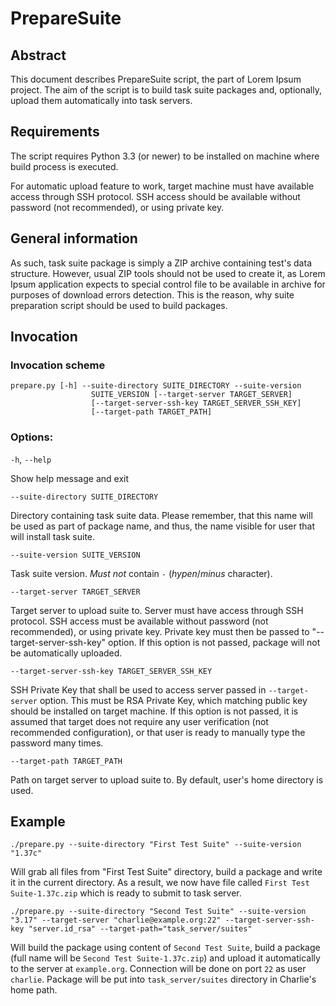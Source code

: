 PrepareSuite
============

Abstract
--------

This document describes PrepareSuite script, the part of Lorem Ipsum project. The aim of the script is to build task suite packages and, optionally, upload them automatically into task servers.

Requirements
------------

The script requires Python 3.3 (or newer) to be installed on machine where build process is executed.

For automatic upload feature to work, target machine must have available access through SSH protocol. SSH access should be available without password (not recommended), or using private key.

General information
-------------------

As such, task suite package is simply a ZIP archive containing test's data structure. However, usual ZIP tools should not be used to create it, as Lorem Ipsum application expects to special control file to be available in archive for purposes of download errors detection. This is the reason, why suite preparation script should be used to build packages.


Invocation
----------

### Invocation scheme

```
prepare.py [-h] --suite-directory SUITE_DIRECTORY --suite-version
                  SUITE_VERSION [--target-server TARGET_SERVER]
                  [--target-server-ssh-key TARGET_SERVER_SSH_KEY]
                  [--target-path TARGET_PATH]
```

### Options:

`-h`, `--help`

Show help message and exit
  
`--suite-directory SUITE_DIRECTORY`

Directory containing task suite data. Please remember, that this name will be used as part of package name, and thus, the name visible for user that will install task suite.

`--suite-version SUITE_VERSION`

Task suite version. *Must not* contain `-` (*hypen*/*minus* character).

`--target-server TARGET_SERVER`

Target server to upload suite to. Server must have access through SSH protocol. SSH access must be available without password (not recommended), or using private key. Private key must then be passed to "--target-server-ssh-key" option. If this option is not passed, package will not be automatically uploaded.

`--target-server-ssh-key TARGET_SERVER_SSH_KEY`

SSH Private Key that shall be used to access server passed in `--target-server` option. This must be RSA Private Key, which matching public key should be installed on target machine. If this option is not passed, it is assumed that target does not require any user verification (not recommended configuration), or that user is ready to manually type the password many times.

`--target-path TARGET_PATH`

Path on target server to upload suite to. By default, user's home directory is used.

Example
-------

`./prepare.py --suite-directory "First Test Suite" --suite-version "1.37c"`

Will grab all files from "First Test Suite" directory, build a package and write it in the current directory. As a result, we now have file called `First Test Suite-1.37c.zip` which is ready to submit to task server.

`./prepare.py --suite-directory "Second Test Suite" --suite-version "3.17" --target-server "charlie@example.org:22" --target-server-ssh-key "server.id_rsa" --target-path="task_server/suites"`

Will build the package using content of `Second Test Suite`, build a package (full name will be `Second Test Suite-1.37c.zip`) and upload it automatically to the server at `example.org`. Connection will be done on port `22` as user `charlie`. Package will be put into `task_server/suites` directory in Charlie's home path.